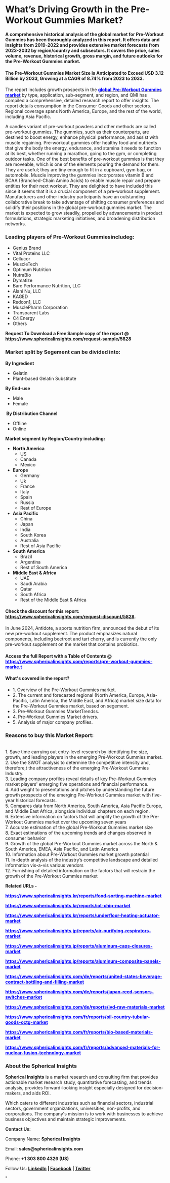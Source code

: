 <h1><strong>What&rsquo;s Driving Growth in the Pre-Workout Gummies Market?</strong></h1>
<p><strong>A comprehensive historical analysis of the global market for Pre-Workout Gummies has been thoroughly analyzed in this report. It offers data and insights from 2019-2022 and provides extensive market forecasts from 2023-2032 by region/country and subsectors. It covers the price, sales volume, revenue, historical growth, gross margin, and future outlooks for the Pre-Workout Gummies market.</strong></p>
<h4><strong>The Pre-Workout Gummies Market Size is Anticipated to Exceed USD 3.12 Billion by 2033, Growing at a CAGR of 8.74% from 2023 to 2033. </strong></h4>
<p>The report includes growth prospects in the <a href="https://www.sphericalinsights.com/reports/pre-workout-gummies-market" target="_blank"><span style="color: #0000ff;"><strong>global Pre-Workout Gummies market</strong></span></a> by type, application, sub-segment, and region, and QMI has compiled a comprehensive, detailed research report to offer insights. The report details consumption in the Consumer Goods and other sectors. Regional coverage spans North America, Europe, and the rest of the world, including Asia Pacific.</p>
<p>A candies variant of pre-workout powders and other methods are called pre-workout gummies. The gummies, such as their counterparts, are destined to boost energy, enhance physical performance, and assist with muscle regaining. Pre-workout gummies offer healthy food and nutrients that give the body the energy, endurance, and stamina it needs to function at its best, whether running a marathon, going to the gym, or completing outdoor tasks. One of the best&nbsp;benefits of pre-workout gummies is that they are moveable, which is one of the elements pouring the demand for them. They are useful; they are tiny enough to fit in a cupboard, gym bag, or automobile. Muscle improving the gummies incorporates vitamin B and BCAA (Branched-Chain Amino Acids) to enable muscle repair and prepare entities for their next workout. They are delighted to have included this since it seems that it is a crucial component of a pre-workout supplement. Manufacturers and other industry participants have an outstanding collaborative&nbsp;break to take advantage of shifting consumer preferences and solidify their positions in the global pre-workout gummies market. The market is expected to grow steadily, propelled by advancements in product formulations, strategic marketing initiatives, and broadening distribution networks.</p>
<h3><strong>Leading players of Pre-Workout Gummiesincludeg:</strong></h3>
<ul>
<li>Genius Brand</li>
<li>Vital Proteins LLC</li>
<li>Cellucor</li>
<li>MuscleTech</li>
<li>Optimum Nutrition</li>
<li>NutraBio</li>
<li>Dymatize</li>
<li>Bare Performance Nutrition, LLC</li>
<li>Alani Nu, LLC</li>
<li>KAGED</li>
<li>Redcon1, LLC</li>
<li>MusclePharm Corporation</li>
<li>Transparent Labs</li>
<li>C4 Energy</li>
<li>Others</li>
</ul>
<p><strong>Request To Download a Free Sample copy of the report @ <a href="https://www.sphericalinsights.com/request-sample/5828">https://www.sphericalinsights.com/request-sample/5828</a></strong></p>
<h3><strong>Market split by Segement can be divided into:</strong></h3>
<p><strong>By Ingredient</strong></p>
<ul>
<li>Gelatin</li>
<li>Plant-based Gelatin Substitute</li>
</ul>
<p><strong>By End-use</strong></p>
<ul>
<li>Male</li>
<li>Female</li>
</ul>
<p><strong>&nbsp;By Distribution Channel</strong></p>
<ul>
<li>Offline</li>
<li>Online</li>
</ul>
<p><strong>Market segment by Region/Country including:</strong></p>
<ul>
<li><strong>North America</strong>
<ul>
<li>US</li>
<li>Canada</li>
<li>Mexico</li>
</ul>
</li>
<li><strong>Europe</strong>
<ul>
<li>Germany</li>
<li>Uk</li>
<li>France</li>
<li>Italy</li>
<li>Spain</li>
<li>Russia</li>
<li>Rest of Europe</li>
</ul>
</li>
<li><strong>Asia Pacific</strong>
<ul>
<li>China</li>
<li>Japan</li>
<li>India</li>
<li>South Korea</li>
<li>Australia</li>
<li>Rest of Asia Pacific</li>
</ul>
</li>
<li><strong>South America</strong>
<ul>
<li>Brazil</li>
<li>Argentina</li>
<li>Rest of South America</li>
</ul>
</li>
<li><strong>Middle East &amp; Africa</strong>
<ul>
<li>UAE</li>
<li>Saudi Arabia</li>
<li>Qatar</li>
<li>South Africa</li>
<li>Rest of the Middle East &amp; Africa</li>
</ul>
</li>
</ul>
<h4>Check the discount for this report: <a href="https://www.sphericalinsights.com/request-discount/5828">https://www.sphericalinsights.com/request-discount/5828</a>.</h4>
<p>In June 2024, Antidote, a sports nutrition firm, announced the debut of its new pre-workout supplement. The product emphasizes natural components, including beetroot and tart cherry, and is currently the only pre-workout supplement on the market that contains probiotics.</p>
<h4>Access the full Report with a Table of Contents @ <span style="color: #0000ff;"><a style="color: #0000ff;" href="https://www.sphericalinsights.com/reports/pre-workout-gummies-market" target="_blank">https://www.sphericalinsights.com/reports/pre-workout-gummies-marke.t</a></span></h4>
<h4><strong>What'</strong><strong>s covered in the report?</strong></h4>
<ul>
<li>1. Overview of the Pre-Workout Gummies market.</li>
<li>2. The current and forecasted regional (North America, Europe, Asia-Pacific, Latin America, the Middle East, and Africa) market size data for the Pre-Workout Gummies market, based on segement.</li>
<li>3. Pre-Workout Gummies MarketTrendss.</li>
<li>4. Pre-Workout Gummies Market drivers.</li>
<li>5. Analysis of major company profiles.</li>
</ul>
<h3><strong>Reasons to buy this Market Report:</strong></h3>
<p><br /> 1. Save time carrying out entry-level research by identifying the size, growth, and leading players in the emerging Pre-Workout Gummies market.<br /> 2. Use the SWOT analysis to determine the competitive intensity and, therefore,t the attractiveness of the emerging Pre-Workout Gummies Industry.<br /> 3. Leading company profiles reveal details of key Pre-Workout Gummies market players' emerging five operations and financial performance.<br /> 4. Add weight to presentations and pitches by understanding the future growth prospects of the emerging Pre-Workout Gummies market with five-year historical forecasts.<br /> 5. Compares data from North America, South America, Asia Pacific Europe, and Middle East Africa, alongside individual chapters on each region.<br /> 6. Extensive information on factors that will amplify the growth of the Pre-Workout Gummies market over the upcoming seven years<br /> 7. Accurate estimation of the global Pre-Workout Gummies market size <br /> 8. Exact estimations of the upcoming trends and changes observed in consumer behavior <br /> 9. Growth of the global Pre-Workout Gummies market across the North &amp; South America, EMEA, Asia Pacific, and Latin America<br /> 10. Information about Pre-Workout Gummies market growth potential<br /> 11. In-depth analysis of the industry&rsquo;s competitive landscape and detailed information vis-a-vis various vendors<br /> 12. Furnishing of detailed information on the factors that will restrain the growth of the Pre-Workout Gummies market</p>
<p><strong>Related URLs -</strong></p>
<p><span style="color: #0000ff;"><strong><span data-sheets-root="1"><a style="color: #0000ff;" href="https://www.sphericalinsights.kr/reports/food-sorting-machine-market">https://www.sphericalinsights.kr/reports/food-sorting-machine-market</a></span></strong></span></p>
<p><span style="color: #0000ff;"><strong><span data-sheets-root="1"><span data-sheets-root="1"><a style="color: #0000ff;" href="https://www.sphericalinsights.kr/reports/iot-chip-market">https://www.sphericalinsights.kr/reports/iot-chip-market</a></span></span></strong></span></p>
<p><span style="color: #0000ff;"><strong><span data-sheets-root="1"><span data-sheets-root="1"><span data-sheets-root="1"><a style="color: #0000ff;" href="https://www.sphericalinsights.kr/reports/underfloor-heating-actuator-market">https://www.sphericalinsights.kr/reports/underfloor-heating-actuator-market</a></span></span></span></strong></span></p>
<p><span style="color: #0000ff;"><strong><span data-sheets-root="1"><span data-sheets-root="1"><span data-sheets-root="1"><span data-sheets-root="1"><a style="color: #0000ff;" href="https://www.sphericalinsights.jp/reports/air-purifying-respirators-market">https://www.sphericalinsights.jp/reports/air-purifying-respirators-market</a></span></span></span></span></strong></span></p>
<p><span style="color: #0000ff;"><strong><span data-sheets-root="1"><span data-sheets-root="1"><span data-sheets-root="1"><span data-sheets-root="1"><span data-sheets-root="1"><a style="color: #0000ff;" href="https://www.sphericalinsights.jp/reports/aluminum-caps-closures-market">https://www.sphericalinsights.jp/reports/aluminum-caps-closures-market</a></span></span></span></span></span></strong></span></p>
<p><span style="color: #0000ff;"><strong><span data-sheets-root="1"><span data-sheets-root="1"><span data-sheets-root="1"><span data-sheets-root="1"><span data-sheets-root="1"><span data-sheets-root="1"><a style="color: #0000ff;" href="https://www.sphericalinsights.jp/reports/aluminum-composite-panels-market">https://www.sphericalinsights.jp/reports/aluminum-composite-panels-market</a></span></span></span></span></span></span></strong></span></p>
<p><span style="color: #0000ff;"><strong><span data-sheets-root="1"><span data-sheets-root="1"><span data-sheets-root="1"><span data-sheets-root="1"><span data-sheets-root="1"><span data-sheets-root="1"><span data-sheets-root="1"><a class="in-cell-link" style="color: #0000ff;" href="https://www.sphericalinsights.com/de/reports/united-states-beverage-contract-bottling-and-filling-market" target="_blank">https://www.sphericalinsights.com/de/reports/united-states-beverage-contract-bottling-and-filling-market</a></span></span></span></span></span></span></span></strong></span></p>
<p><span style="color: #0000ff;"><strong><span data-sheets-root="1"><span data-sheets-root="1"><span data-sheets-root="1"><span data-sheets-root="1"><span data-sheets-root="1"><span data-sheets-root="1"><span data-sheets-root="1"><span data-sheets-root="1"><a class="in-cell-link" style="color: #0000ff;" href="https://www.sphericalinsights.com/de/reports/japan-reed-sensors-switches-market" target="_blank">https://www.sphericalinsights.com/de/reports/japan-reed-sensors-switches-market</a></span></span></span></span></span></span></span></span></strong></span></p>
<p><span style="color: #0000ff;"><strong><span data-sheets-root="1"><span data-sheets-root="1"><span data-sheets-root="1"><span data-sheets-root="1"><span data-sheets-root="1"><span data-sheets-root="1"><span data-sheets-root="1"><span data-sheets-root="1"><span data-sheets-root="1"><a class="in-cell-link" style="color: #0000ff;" href="https://www.sphericalinsights.com/de/reports/ivd-raw-materials-market" target="_blank">https://www.sphericalinsights.com/de/reports/ivd-raw-materials-market</a></span></span></span></span></span></span></span></span></span></strong></span></p>
<p><span style="color: #0000ff;"><strong><span data-sheets-root="1"><span data-sheets-root="1"><span data-sheets-root="1"><span data-sheets-root="1"><span data-sheets-root="1"><span data-sheets-root="1"><span data-sheets-root="1"><span data-sheets-root="1"><span data-sheets-root="1"><span data-sheets-root="1"><a style="color: #0000ff;" href="https://www.sphericalinsights.com/fr/reports/oil-country-tubular-goods-octg-market">https://www.sphericalinsights.com/fr/reports/oil-country-tubular-goods-octg-market</a></span></span></span></span></span></span></span></span></span></span></strong></span></p>
<p><span style="color: #0000ff;"><strong><span data-sheets-root="1"><span data-sheets-root="1"><span data-sheets-root="1"><span data-sheets-root="1"><span data-sheets-root="1"><span data-sheets-root="1"><span data-sheets-root="1"><span data-sheets-root="1"><span data-sheets-root="1"><span data-sheets-root="1"><span data-sheets-root="1"><a style="color: #0000ff;" href="https://www.sphericalinsights.com/fr/reports/bio-based-materials-market">https://www.sphericalinsights.com/fr/reports/bio-based-materials-market</a></span></span></span></span></span></span></span></span></span></span></span></strong></span></p>
<p><span style="color: #0000ff;"><strong><span data-sheets-root="1"><span data-sheets-root="1"><span data-sheets-root="1"><span data-sheets-root="1"><span data-sheets-root="1"><span data-sheets-root="1"><span data-sheets-root="1"><span data-sheets-root="1"><span data-sheets-root="1"><span data-sheets-root="1"><span data-sheets-root="1"><span data-sheets-root="1"><a style="color: #0000ff;" href="https://www.sphericalinsights.com/fr/reports/advanced-materials-for-nuclear-fusion-technology-market">https://www.sphericalinsights.com/fr/reports/advanced-materials-for-nuclear-fusion-technology-market</a></span></span></span></span></span></span></span></span></span></span></span></span></strong></span></p>
<h3><strong>About the Spherical Insights</strong></h3>
<p><strong>Spherical Insights</strong> is a market research and consulting firm that provides actionable market research study, quantitative forecasting, and trends analysis, provides forward-looking insight especially designed for decision-makers, and aids ROI.</p>
<p>Which caters to different industries such as financial sectors, industrial sectors, government organizations, universities, non-profits, and corporations. The company's mission is to work with businesses to achieve business objectives and maintain strategic improvements.</p>
<p><strong>Contact Us:</strong></p>
<p>Company Name: <strong>Spherical Insights</strong></p>
<p>Email: <strong>sales@sphericalinsights.com</strong></p>
<p>Phone: <strong>+1 303 800 4326 (US)</strong></p>
<p>Follow Us: <strong><a href="https://www.linkedin.com/company/spherical-insight/"><u>LinkedIn</u></a> | <a href="https://www.facebook.com/sphericalinsights22"><u>Facebook</u></a> | <a href="https://twitter.com/SInsights_US"><u>Twitter</u></a></strong></p>
<p>"</p>
